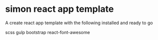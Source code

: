 # simon react app template

A create react app template with the following installed and ready to go

scss
gulp
bootstrap
react-font-awesome


